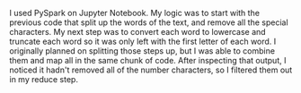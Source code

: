 I used PySpark on Jupyter Notebook. My logic was to start with the previous code that split up the words of the text, and remove all the special characters. My next step was to convert each word to lowercase and truncate each word so it was only left with the first letter of each word. I originally planned on splitting those steps up, but I was able to combine them and map all in the same chunk of code. After inspecting that output, I noticed it hadn't removed all of the number characters, so I filtered them out in my reduce step.
